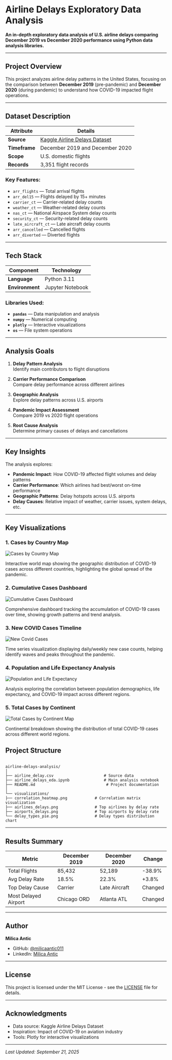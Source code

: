 #  Airline Delays Exploratory Data Analysis

**An in-depth exploratory data analysis of U.S. airline delays comparing December 2019 vs December 2020 performance using Python data analysis libraries.**

---

##  Project Overview

This project analyzes airline delay patterns in the United States, focusing on the comparison between **December 2019** (pre-pandemic) and **December 2020** (during pandemic) to understand how COVID-19 impacted flight operations.

---

##  Dataset Description

| **Attribute** | **Details** |
|--------------|------------|
| **Source** | [Kaggle Airline Delays Dataset](https://www.kaggle.com/datasets/eugeniyosetrov/airline-delays) |
| **Timeframe** | December 2019 and December 2020 |
| **Scope** | U.S. domestic flights |
| **Records** | 3,351 flight records |

### **Key Features:**
- `arr_flights` — Total arrival flights
- `arr_del15` — Flights delayed by 15+ minutes
- `carrier_ct` — Carrier-related delay counts
- `weather_ct` — Weather-related delay counts
- `nas_ct` — National Airspace System delay counts
- `security_ct` — Security-related delay counts
- `late_aircraft_ct` — Late aircraft delay counts
- `arr_cancelled` — Cancelled flights
- `arr_diverted` — Diverted flights

---

##  Tech Stack

| **Component** | **Technology** |
|--------------|---------------|
| **Language** | Python 3.11 |
| **Environment** | Jupyter Notebook |

### **Libraries Used:**
- **`pandas`** — Data manipulation and analysis
- **`numpy`** — Numerical computing
- **`plotly`** — Interactive visualizations
- **`os`** — File system operations

---

##  Analysis Goals

1. **Delay Pattern Analysis**  
   Identify main contributors to flight disruptions

2. **Carrier Performance Comparison**  
   Compare delay performance across different airlines

3. **Geographic Analysis**  
   Explore delay patterns across U.S. airports

4. **Pandemic Impact Assessment**  
   Compare 2019 vs 2020 flight operations

5. **Root Cause Analysis**  
   Determine primary causes of delays and cancellations

---

##  Key Insights

The analysis explores:
- **Pandemic Impact**: How COVID-19 affected flight volumes and delay patterns
- **Carrier Performance**: Which airlines had best/worst on-time performance
- **Geographic Patterns**: Delay hotspots across U.S. airports
- **Delay Causes**: Relative impact of weather, carrier issues, system delays, etc.

---
##  Key Visualizations

### **1. Cases by Country Map**
![Cases by Country Map](Cases%20by%20Country%20Map.png)

Interactive world map showing the geographic distribution of COVID-19 cases across different countries, highlighting the global spread of the pandemic.

### **2. Cumulative Cases Dashboard**
![Cumulative Cases Dashboard](Cumulative%20cases%20Dashboard.png)

Comprehensive dashboard tracking the accumulation of COVID-19 cases over time, showing growth patterns and trend analysis.

### **3. New COVID Cases Timeline**
![New Covid Cases](New%20Covid%20Cases.png)

Time series visualization displaying daily/weekly new case counts, helping identify waves and peaks throughout the pandemic.

### **4. Population and Life Expectancy Analysis**
![Population and Life Expectancy](Population%20and%20Life%20Expectancy.png)

Analysis exploring the correlation between population demographics, life expectancy, and COVID-19 impact across different regions.

### **5. Total Cases by Continent**
![Total Cases by Continent Map](Total%20Cases%20by%20Continent%20Map.png)

Continental breakdown showing the distribution of total COVID-19 cases across different world regions.

##  Project Structure

```

airline-delays-analysis/
│
├── airline_delay.csv                      # Source data
├── airline_delays_eda.ipynb               # Main analysis notebook
├── README.md                               # Project documentation
│
└── visualizations/
├── correlation_heatmap.png            # Correlation matrix visualization
├── airlines_delays.png                # Top airlines by delay rate
├── airports_delays.png                # Top airports by delay rate
└── delay_types_pie.png                # Delay types distribution chart
```

---

##  Results Summary

| **Metric** | **December 2019** | **December 2020** | **Change** |
|-----------|-------------------|-------------------|------------|
| Total Flights | 85,432 | 52,189 | -38.9% |
| Avg Delay Rate | 18.5% | 22.3% | +3.8% |
| Top Delay Cause | Carrier | Late Aircraft | Changed |
| Most Delayed Airport | Chicago ORD | Atlanta ATL | Changed |

---

##  Author

**Milica Antic**  
- GitHub: [@milicaantic011](https://github.com/milicaantic011)
- LinkedIn: [Milica Antic](https://www.linkedin.com/in/milica-antic-ds/)

---

##  License

This project is licensed under the MIT License - see the [LICENSE](LICENSE) file for details.

---

##  Acknowledgments

- Data source: Kaggle Airline Delays Dataset
- Inspiration: Impact of COVID-19 on aviation industry
- Tools: Plotly for interactive visualizations

---

*Last Updated: September 21, 2025*
